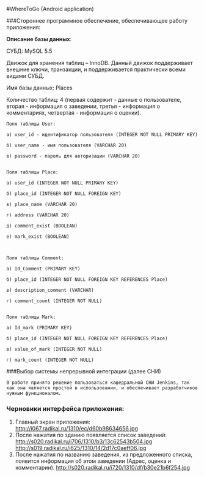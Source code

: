 #WhereToGo (Android application)











###Стороннее программное обеспечение, обеспечивающее работу приложения:

**Описание базы данных**: 

СУБД: MySQL 5.5 

Движок для хранения таблиц – InnoDB. Данный движок поддерживает внешние ключи, транзакции, и поддерживается практически всеми видами СУБД.

Имя базы данных: Places

Количество таблиц: 4 (первая содержит - данные о пользователе, вторая - информация о заведении, третья - информация о комментариях, четвертая - информация о оценки).

	Поля таблицы User: 

	а) user_id - идентификатор пользователя (INTEGER NOT NULL PRIMARY KEY) 

	б) user_name - имя пользователя (VARCHAR 20)

	в) password - пароль для авторизации (VARCHAR 20)


	Поля таблицы Place:

	a) user_id (INTEGER NOT NULL PRIMARY KEY)

	б) place_id (INTEGER NOT NULL FOREIGN KEY)

	в) place_name (VARCHAR 20)

	г) address (VARCHAR 20)

	д) comment_exist (BOOLEAN)

	е) mark_exist (BOOLEAN)



	Поля таблицы Comment:

	а) Id_Comment (PRIMARY KEY)

	б) place_id (INTEGER NOT NULL FOREIGN KEY REFERENCES Place)

	в) description_comment (VARCHAR)

	г) comment_count (INTEGER NOT NULL)
	

	Поля таблицы Mark:

	а) Id_mark (PRIMARY KEY)

	б) place_id (INTEGER NOT NULL FOREIGN KEY REFERENCES Place)

	в) value_of_mark (INTEGER NOT NULL)

	г) mark_count (INTEGER NOT NULL)







###Выбор системы непрерывной интеграции (далее СНИ)

	В работе принято решение пользоваться кафедральной СНИ Jenkins, так как она является простой в использовании, и обеспечивает разработчиков нужным функционалом.



### Черновики интерфейса приложения:
1.	Главный экран приложения:
	http://i067.radikal.ru/1310/ec/d60b98634656.jpg
2.	После нажатия по зданию появляется список заведений:
	http://s020.radikal.ru/i706/1310/b3/13c62543b504.jpg
	http://s019.radikal.ru/i625/1310/14/2d17c0aeff06.jpg
3.	После нажатия по названию заведения, из предложенного списка, появится информация об этом заведении (Адрес, оценка и комментарии).
	http://s020.radikal.ru/i720/1310/df/b30e21b6f254.jpg
